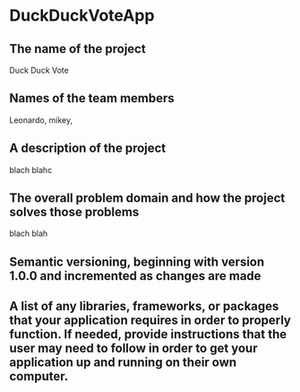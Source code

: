 # DuckDuckVoteApp

## The name of the project
Duck Duck Vote
## Names of the team members
Leonardo, mikey, 
## A description of the project
blach blahc 
## The overall problem domain and how the project solves those problems
blach blah
## Semantic versioning, beginning with version 1.0.0 and incremented as changes are made
## A list of any libraries, frameworks, or packages that your application requires in order to properly function. If needed, provide instructions that the user may need to follow in order to get your application up and running on their own computer.
